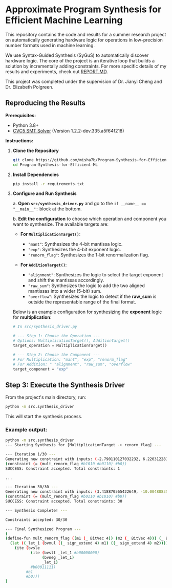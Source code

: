 # Approximate Program Synthesis for Efficient Machine Learning

This repository contains the code and results for a summer research project on automatically generating hardware logic for operations in low-precision number formats used in machine learning.

We use Syntax-Guided Synthesis (SyGuS) to automatically discover hardware logic. The core of the project is an iterative loop that builds a solution by incrementally adding constraints. For more specific details of my results and experiments, check out [REPORT.MD](REPORT.MD).

This project was completed under the supervision of Dr. Jianyi Cheng and Dr. Elizabeth Polgreen.

## Reproducing the Results

**Prerequisites:**
*   Python 3.8+
*   [CVC5 SMT Solver](https://cvc5.github.io/) (Version 1.2.2-dev.335.a5f64f218)

**Instructions:**

1.  **Clone the Repository**
    ```bash
    git clone https://github.com/misha7b/Program-Synthesis-for-Efficient-ML
    cd Program-Synthesis-for-Efficient-ML
    ```

2.  **Install Dependencies**
    ```bash
    pip install -r requirements.txt
    ```

3.  **Configure and Run Synthesis**

    a. **Open `src/synthesis_driver.py`** and go to the `if __name__ == "__main__":` block at the bottom.

    b. **Edit the configuration** to choose which operation and component you want to synthesize. The available targets are:

    *   **For `MultiplicationTarget()`**:
        *   `"mant"`: Synthesizes the 4-bit mantissa logic.
        *   `"exp"`: Synthesizes the 4-bit exponent logic.
        *   `"renorm_flag"`: Synthesizes the 1-bit renormalization flag.

    *   **For `AdditionTarget()`**:
        *   `"alignment"`: Synthesizes the logic to select the target exponent and shift the mantissas accordingly.
        *   `"raw_sum"`: Synthesizes the logic to add the two aligned mantissas into a wider (5-bit) sum.
        *   `"overflow"`: Synthesizes the logic to detect if the **raw_sum** is outside the representable range of the final format.

    Below is an example configuration for synthesizing the **exponent** logic for **multiplication**:
    ```python
    # In src/synthesis_driver.py

    # --- Step 1: Choose the Operation ---
    # Options: MultiplicationTarget(), AdditionTarget()
    target_operation = MultiplicationTarget()

    # --- Step 2: Choose the Component ---
    # For Multiplication: "mant", "exp", "renorm_flag"
    # For Addition: " "alignment", "raw_sum", "overflow"
    target_component = "exp"
    ```

## Step 3: Execute the Synthesis Driver

From the project's main directory, run:

```bash
python -m src.synthesis_driver
```

This will start the synthesis process.

### Example output:

```bash
python -m src.synthesis_driver
--- Starting Synthesis for [MultiplicationTarget -> renorm_flag] ---

--- Iteration 1/30 ---
Generating new constraint with inputs: (-2.790110127032232, 6.220312281964439)
(constraint (= (mult_renorm_flag #b1010 #b0110) #b0))
SUCCESS: Constraint accepted. Total constraints: 1

...

--- Iteration 30/30 ---
Generating new constraint with inputs: (3.418870565422649, -10.004808356462656)
(constraint (= (mult_renorm_flag #b0110 #b1010) #b0))
SUCCESS: Constraint accepted. Total constraints: 30

--- Synthesis Complete! ---

Constraints accepted: 30/30

--- Final Synthesized Program ---
(
(define-fun mult_renorm_flag ((m1 (_ BitVec 4)) (m2 (_ BitVec 4))) (_ BitVec 1)
  (let ((_let_1 (bvmul ((_ sign_extend 4) m1) ((_ sign_extend 4) m2))))
    (ite (bvsle
           (ite (bvslt _let_1 #b00000000)
                (bvneg _let_1)
                _let_1)
           #b00011111)
         #b1
         #b0)))
)
```
